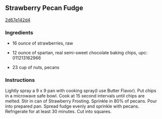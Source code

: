 ## Strawberry Pecan Fudge

[2d67e142d4](http://www.food.com/recipe/strawberry-pecan-fudge-510965)

### Ingredients

 - 16 ounce of strawberries, raw

 - 12 ounce of spartan, real semi-sweet chocolate baking chips, upc: 011213162966

 - 23 cup of nuts, pecans

### Instructions

Lightly spray a 9 x 9 pan with cooking spray(I use Butter Flavor). Put chips in a microwave safe bowl. Cook at 15 second intervals until chips are melted. Stir in can of Strawberry Frosting. Sprinkle in 80% of pecans. Pour into prepared pan. Spread fudge evenly and sprinkle with pecans. Refrigerate for at least 30 minutes. Cut into squares.